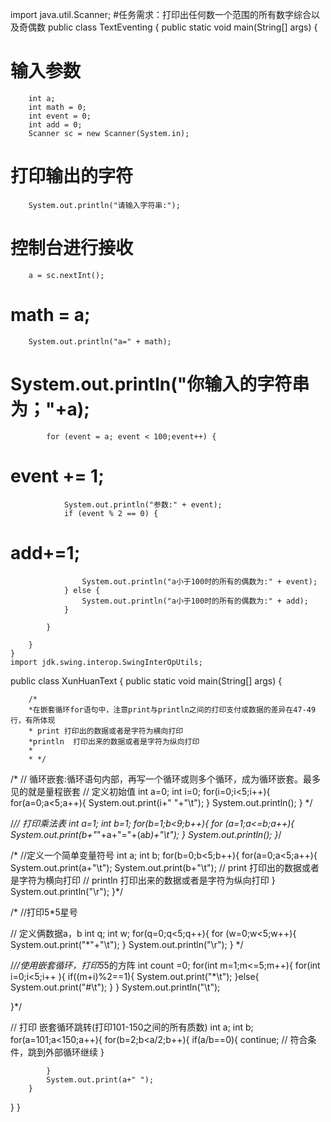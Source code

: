 import java.util.Scanner;
#任务需求：打印出任何数一个范围的所有数字综合以及奇偶数
public class TextEventing {
    public static void main(String[] args) {
#        输入参数
        int a;
        int math = 0;
        int event = 0;
        int add = 0;
        Scanner sc = new Scanner(System.in);
#        打印输出的字符
        System.out.println("请输入字符串:");
#       控制台进行接收
        a = sc.nextInt();
#        math = a;
        System.out.println("a=" + math);
#        System.out.println("你输入的字符串为；"+a);

            for (event = a; event < 100;event++) {
#                event += 1;
                System.out.println("参数:" + event);
                if (event % 2 == 0) {
#                    add+=1;
                    System.out.println("a小于100时的所有的偶数为:" + event);
                } else {
                    System.out.println("a小于100时的所有的偶数为:" + add);
                }

            }

        }
    }
    import jdk.swing.interop.SwingInterOpUtils;

public class XunHuanText {
    public static void main(String[] args) {


        /*
        *在嵌套循环for语句中，注意print与println之间的打印支付或数据的差异在47-49行，有所体现
        * print 打印出的数据或者是字符为横向打印
        *println  打印出来的数据或者是字符为纵向打印
        *
        * */





/*
//      循环嵌套:循环语句内部，再写一个循环或则多个循环，成为循环嵌套。最多见的就是量程嵌套
//        定义初始值
        int a=0;
        int i=0;
        for(i=0;i<5;i++){
            for(a=0;a<5;a++){
                System.out.print(i+" "+"\t");
        }
            System.out.println();
        }
*/

/*//        打印乘法表
        int a=1;
        int b=1;
        for(b=1;b<9;b++){
            for (a=1;a<=b;a++){
                System.out.print(b+"*"+a+"="+(a*b)+"\t");
            }
            System.out.println();
        }*/

/*
//定义一个简单变量符号
        int a;
        int b;
        for(b=0;b<5;b++){
            for(a=0;a<5;a++){
                System.out.print(a+"\t");
                System.out.print(b+"\t");
//        print 打印出的数据或者是字符为横向打印
//        println  打印出来的数据或者是字符为纵向打印
            }
            System.out.println("\r");
        }*/


/*
//打印5*5星号

//        定义俩数据a，b
        int q;
        int w;
        for(q=0;q<5;q++){
            for (w=0;w<5;w++){
                System.out.print("*"+"\t");
            }
            System.out.println("\r");
        }
*/



/*//使用嵌套循环，打印5*5的方阵
        int count =0;
    for(int m=1;m<=5;m++){
        for(int i=0;i<5;i++ ){
            if((m+i)%2==1){
                System.out.print("*\t");
            }else{
                System.out.print("#\t");
            }
        }
        System.out.println("\t");

}*/



//        打印    嵌套循环跳转(打印101-150之间的所有质数)
        int a;
        int b;
        for(a=101;a<150;a++){
            for(b=2;b<a/2;b++){
                if(a/b==0){
                    continue;
//                    符合条件，跳到外部循环继续
                }

            }
            System.out.print(a+" ");
        }
 }
}

















